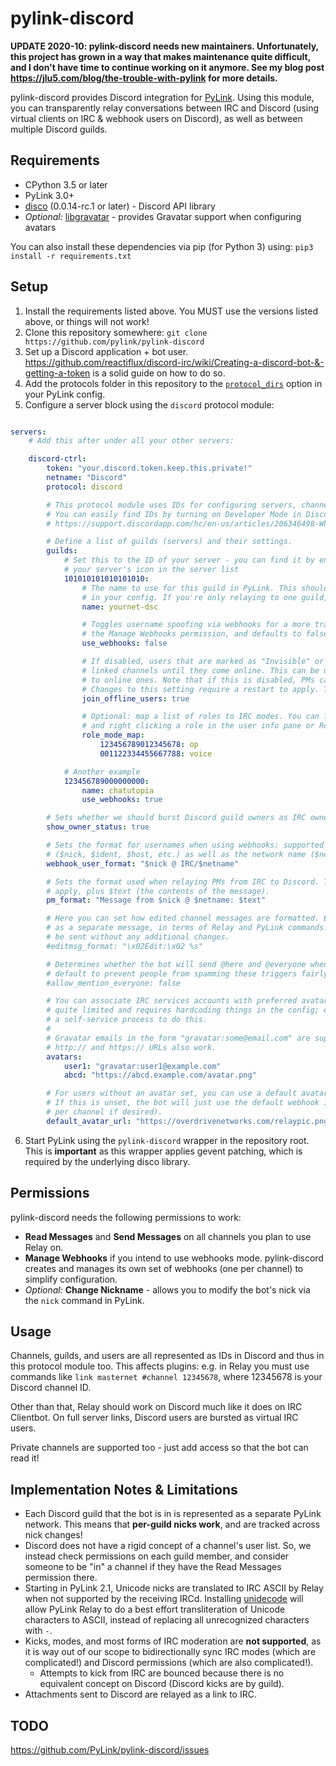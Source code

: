 # pylink-discord

**UPDATE 2020-10: pylink-discord needs new maintainers. Unfortunately, this project has grown in a way that makes maintenance quite difficult, and I don't have time to continue working on it anymore. See my blog post https://jlu5.com/blog/the-trouble-with-pylink for more details.**

pylink-discord provides Discord integration for [PyLink](https://github.com/jlu5/PyLink). Using this module, you can transparently relay conversations between IRC and Discord (using virtual clients on IRC & webhook users on Discord), as well as between multiple Discord guilds.

## Requirements
- CPython 3.5 or later
- PyLink 3.0+
- [disco](https://github.com/b1naryth1ef/disco) (0.0.14-rc.1 or later) - Discord API library
- *Optional:* [libgravatar](https://github.com/pabluk/libgravatar) - provides Gravatar support when configuring avatars

You can also install these dependencies via pip (for Python 3) using: `pip3 install -r requirements.txt`

## Setup

1) Install the requirements listed above. You MUST use the versions listed above, or things will not work!
2) Clone this repository somewhere: `git clone https://github.com/pylink/pylink-discord`
3) Set up a Discord application + bot user. https://github.com/reactiflux/discord-irc/wiki/Creating-a-discord-bot-&-getting-a-token is a solid guide on how to do so.
4) Add the protocols folder in this repository to the [`protocol_dirs`](https://github.com/jlu5/PyLink/blob/ba17821/example-conf.yml#L57-L60) option in your PyLink config.
5) Configure a server block using the `discord` protocol module:

```yaml

servers:
    # Add this after under all your other servers:

    discord-ctrl:
        token: "your.discord.token.keep.this.private!"
        netname: "Discord"
        protocol: discord

        # This protocol module uses IDs for configuring servers, channels, and the like.
        # You can easily find IDs by turning on Developer Mode in Discord:
        # https://support.discordapp.com/hc/en-us/articles/206346498-Where-can-I-find-my-User-Server-Message-ID-

        # Define a list of guilds (servers) and their settings.
        guilds:
            # Set this to the ID of your server - you can find it by enabling Developer Mode and right clicking
            # your server's icon in the server list
            101010101010101010:
                # The name to use for this guild in PyLink. This should be different from any other networks you've specified
                # in your config. If you're only relaying to one guild, setting this to "discord" is a pretty safe bet.
                name: yournet-dsc

                # Toggles username spoofing via webhooks for a more transparent relay experience. This requires the bot to have
                # the Manage Webhooks permission, and defaults to false if not set.
                use_webhooks: false

                # If disabled, users that are marked as "Invisible" or "Offline" will not be joined to
                # linked channels until they come online. This can be useful if you have many offline users compared
                # to online ones. Note that if this is disabled, PMs cannot be sent to offline Discord users
                # Changes to this setting require a restart to apply. This defaults to true if not set.
                join_offline_users: true

                # Optional: map a list of roles to IRC modes. You can find role IDs by enabling Developer Mode
                # and right clicking a role in the user info pane or Roles configuration page.
                role_mode_map:
                    123456789012345678: op
                    001122334455667788: voice

            # Another example
            123456789000000000:
                name: chatutopia
                use_webhooks: true

        # Sets whether we should burst Discord guild owners as IRC owners
        show_owner_status: true

        # Sets the format for usernames when using webhooks: supported fields include user fields
        # ($nick, $ident, $host, etc.) as well as the network name ($netname) and short network tag ($nettag)
        webhook_user_format: "$nick @ IRC/$netname"

        # Sets the format used when relaying PMs from IRC to Discord. The same fields as webhook_user_format
        # apply, plus $text (the contents of the message).
        pm_format: "Message from $nick @ $netname: $text"

        # Here you can set how edited channel messages are formatted. Edited messages are re-broadcasted
        # as a separate message, in terms of Relay and PyLink commands. If this is empty, edited messages will
        # be sent without any additional changes.
        #editmsg_format: "\x02Edit:\x02 %s"

        # Determines whether the bot will send @here and @everyone when relaying messages. This is disabled by
        # default to prevent people from spamming these triggers fairly easily.
        #allow_mention_everyone: false

        # You can associate IRC services accounts with preferred avatar URLs. Currently this is
        # quite limited and requires hardcoding things in the config; eventually there may be
        # a self-service process to do this.
        #
        # Gravatar emails in the form "gravatar:some@email.com" are supported if libgravatar is installed.
        # http:// and https:// URLs also work.
        avatars:
            user1: "gravatar:user1@example.com"
            abcd: "https://abcd.example.com/avatar.png"

        # For users without an avatar set, you can use a default avatar URL (http or https).
        # If this is unset, the bot will just use the default webhook icon (which you can customize
        # per channel if desired).
        default_avatar_url: "https://overdrivenetworks.com/relaypic.png"

```

6) Start PyLink using the `pylink-discord` wrapper in the repository root. This is **important** as this wrapper applies gevent patching, which is required by the underlying disco library.


## Permissions

pylink-discord needs the following permissions to work:

- **Read Messages** and **Send Messages** on all channels you plan to use Relay on.
- **Manage Webhooks** if you intend to use webhooks mode. pylink-discord creates and manages its own set of webhooks (one per channel) to simplify configuration.
- *Optional:* **Change Nickname** - allows you to modify the bot's nick via the `nick` command in PyLink.

## Usage

Channels, guilds, and users are all represented as IDs in Discord and thus in this protocol module too.
This affects plugins: e.g. in Relay you must use commands like `link masternet #channel 12345678`, where 12345678 is your Discord channel ID.

Other than that, Relay should work on Discord much like it does on IRC Clientbot. On full server links, Discord users are bursted as virtual IRC users.

Private channels are supported too - just add access so that the bot can read it!


## Implementation Notes & Limitations

- Each Discord guild that the bot is in is represented as a separate PyLink network. This means that **per-guild nicks work**, and are tracked across nick changes!
- Discord does not have a rigid concept of a channel's user list. So, we instead check permissions on each guild member, and consider someone to be "in" a channel if they have the Read Messages permission there.
- Starting in PyLink 2.1, Unicode nicks are translated to IRC ASCII by Relay when not supported by the receiving IRCd. Installing [unidecode](https://github.com/avian2/unidecode) will allow PyLink Relay to do a best effort transliteration of Unicode characters to ASCII, instead of replacing all unrecognized characters with `-`.
- Kicks, modes, and most forms of IRC moderation are **not supported**, as it is way out of our scope to bidirectionally sync IRC modes (which are complicated!) and Discord permissions (which are also complicated!).
    - Attempts to kick from IRC are bounced because there is no equivalent concept on Discord (Discord kicks are by guild).
- Attachments sent to Discord are relayed as a link to IRC.

## TODO

https://github.com/PyLink/pylink-discord/issues

